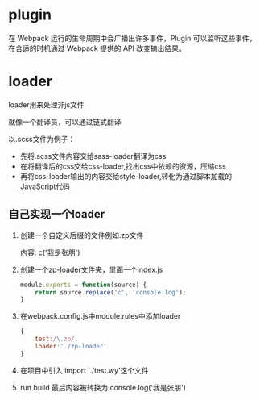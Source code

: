 # plugin

在 Webpack 运行的生命周期中会广播出许多事件，Plugin 可以监听这些事件，在合适的时机通过 Webpack 提供的 API 改变输出结果。

# loader

loader用来处理非js文件

就像一个翻译员，可以通过链式翻译

以.scss文件为例子：

- 先将.scss文件内容交给sass-loader翻译为css
- 在将翻译后的css交给css-loader,找出css中依赖的资源，压缩css
- 再将css-loader输出的内容交给style-loader,转化为通过脚本加载的JavaScript代码

## 自己实现一个loader

1. 创建一个自定义后缀的文件例如.zp文件

   内容: c('我是张朋')

2. 创建一个zp-loader文件夹，里面一个index.js

   ```js
   module.exports = function(source) {
       return source.replace('c', 'console.log');
   }
   ```

   

3. 在webpack.config.js中module.rules中添加loader

   ```js
   {
       test:/\.zp/,
       loader:'./zp-loader'
   }
   ```

   

4. 在项目中引入 import './test.wy'这个文件

5. run build 最后内容被转换为 console.log('我是张朋')









